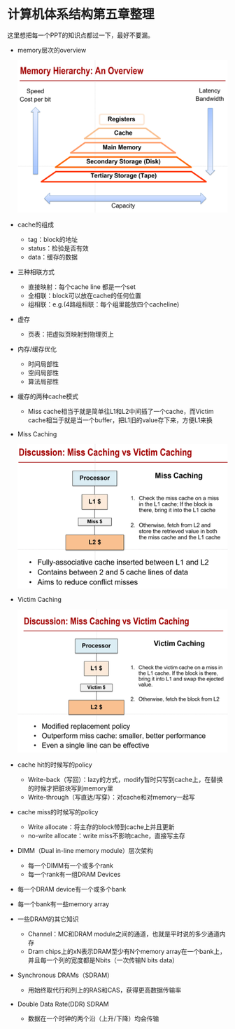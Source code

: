 # 计算机体系结构第五章整理

这里想把每一个PPT的知识点都过一下，最好不要漏。

- memory层次的overview

  ![image-20231221183303496](pics/5-1.jpg)

- cache的组成

  - tag：block的地址
  - status：检验是否有效
  - data：缓存的数据

- 三种相联方式

  - 直接映射：每个cache line 都是一个set
  - 全相联：block可以放在cache的任何位置
  - 组相联：e.g.(4路组相联：每个组里能放四个cacheline)
  
- 虚存

  - 页表：把虚拟页映射到物理页上
  
- 内存/缓存优化

  - 时间局部性
  - 空间局部性
  - 算法局部性

- 缓存的两种cache模式

  - Miss cache相当于就是简单往L1和L2中间插了一个cache，而Victim cache相当于就是当一个buffer，把L1旧的value存下来，方便L1来换
  
- Miss Caching
  
  ![image-20231223105807716](pics/5-2.jpg)
  
- Victim Caching
  
    ![image-20231223105957122](pics/5-3.jpg)
  
- cache hit的时候写的policy

  - Write-back（写回）：lazy的方式，modify暂时只写到cache上，在替换的时候才把脏块写到memory里
  - Write-through（写直达/写穿）：对cache和对memory一起写

- cache miss的时候写的policy

  - Write allocate：将主存的block带到cache上并且更新
  - no-write allocate：write miss不影响cache，直接写主存

- DIMM（Dual in-line memory module）层次架构

  - 每一个DIMM有一个或多个rank
  - 每一个rank有一组DRAM Devices
- 每一个DRAM device有一个或多个bank
  
- 每一个bank有一些memory array
  
- 一些DRAM的其它知识

  - Channel：MC和DRAM module之间的通道，也就是平时说的多少通道内存
  - Dram chips上的xN表示DRAM至少有N个memory array在一个bank上，并且每一个列的宽度都是Nbits（一次传输N bits data）

- Synchronous DRAMs（SDRAM）

  - 用始终取代行和列上的RAS和CAS，获得更高数据传输率
  
- Double Data Rate(DDR) SDRAM

  - 数据在一个时钟的两个沿（上升/下降）均会传输
  

  

  
